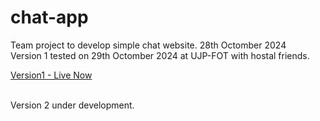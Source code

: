 # chat-app
Team project to develop simple chat website. 28th Octomber 2024 <br>
Version 1 tested on 29th Octomber 2024 at UJP-FOT with hostal friends.<br>

<a href="https://mysimplechat.rf.gd/version1/" target="_blank" rel="noopener noreferrer">Version1 - Live Now</a>

<br>
Version 2 under development.

